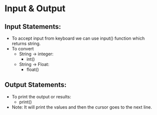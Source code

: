 # Input & Output

## Input Statements:
*  To accept input from keyboard we can use input() function which returns string.
*  To convert
   *  String -> integer:
      *  int()
   * String -> Float:
     * float()

## Output Statements:
* To print the output or results:
  * print()
* Note: It will print the values and then the cursor goes to the next line.